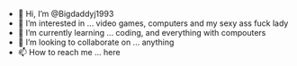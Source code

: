 - 👋 Hi, I’m @Bigdaddyj1993
- 👀 I’m interested in ... video games, computers and my sexy ass fuck lady
- 🌱 I’m currently learning ... coding, and everything with compouters
- 💞️ I’m looking to collaborate on ... anything
- 📫 How to reach me ... here 

<!---
Bigdaddyj1993/Bigdaddyj1993 is a ✨ special ✨ repository because its `README.md` (this file) appears on your GitHub profile.
You can click the Preview link to take a look at your changes.
--->
